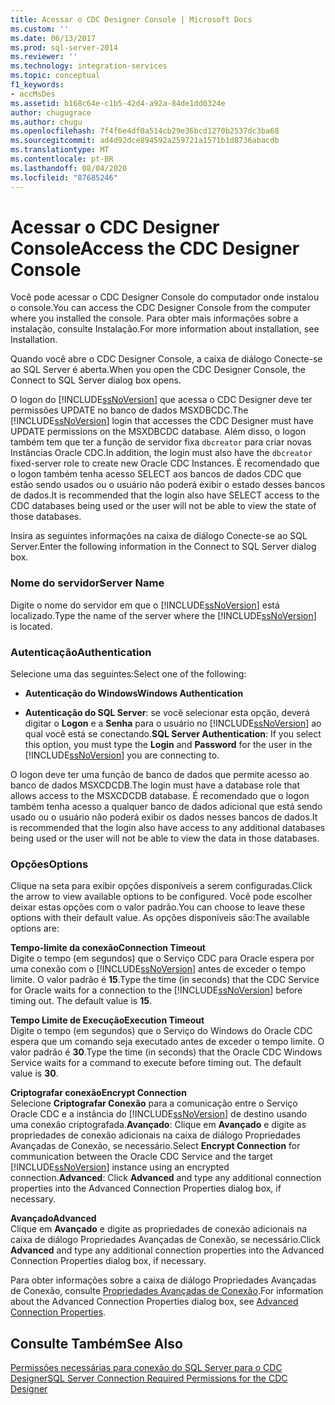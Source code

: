 ```yaml
---
title: Acessar o CDC Designer Console | Microsoft Docs
ms.custom: ''
ms.date: 06/13/2017
ms.prod: sql-server-2014
ms.reviewer: ''
ms.technology: integration-services
ms.topic: conceptual
f1_keywords:
- accMsDes
ms.assetid: b168c64e-c1b5-42d4-a92a-84de1dd0324e
author: chugugrace
ms.author: chugu
ms.openlocfilehash: 7f4f6e4df0a514cb29e36bcd1270b2537dc3ba68
ms.sourcegitcommit: ad4d92dce894592a259721a1571b1d8736abacdb
ms.translationtype: MT
ms.contentlocale: pt-BR
ms.lasthandoff: 08/04/2020
ms.locfileid: "87685246"
---
```

# <a name="access-the-cdc-designer-console"></a><span data-ttu-id="05432-102">Acessar o CDC Designer Console</span><span class="sxs-lookup"><span data-stu-id="05432-102">Access the CDC Designer Console</span></span>
  <span data-ttu-id="05432-103">Você pode acessar o CDC Designer Console do computador onde instalou o console.</span><span class="sxs-lookup"><span data-stu-id="05432-103">You can access the CDC Designer Console from the computer where you installed the console.</span></span> <span data-ttu-id="05432-104">Para obter mais informações sobre a instalação, consulte Instalação.</span><span class="sxs-lookup"><span data-stu-id="05432-104">For more information about installation, see Installation.</span></span>  
  
 <span data-ttu-id="05432-105">Quando você abre o CDC Designer Console, a caixa de diálogo Conecte-se ao SQL Server é aberta.</span><span class="sxs-lookup"><span data-stu-id="05432-105">When you open the CDC Designer Console, the Connect to SQL Server dialog box opens.</span></span>  
  
 <span data-ttu-id="05432-106">O logon do [!INCLUDE[ssNoVersion](../../includes/ssnoversion-md.md)] que acessa o CDC Designer deve ter permissões UPDATE no banco de dados MSXDBCDC.</span><span class="sxs-lookup"><span data-stu-id="05432-106">The [!INCLUDE[ssNoVersion](../../includes/ssnoversion-md.md)] login that accesses the CDC Designer must have UPDATE permissions on the MSXDBCDC database.</span></span> <span data-ttu-id="05432-107">Além disso, o logon também tem que ter a função de servidor fixa `dbcreator` para criar novas Instâncias Oracle CDC.</span><span class="sxs-lookup"><span data-stu-id="05432-107">In addition, the login must also have the `dbcreator` fixed-server role to create new Oracle CDC Instances.</span></span> <span data-ttu-id="05432-108">É recomendado que o logon também tenha acesso SELECT aos bancos de dados CDC que estão sendo usados ou o usuário não poderá exibir o estado desses bancos de dados.</span><span class="sxs-lookup"><span data-stu-id="05432-108">It is recommended that the login also have SELECT access to the CDC databases being used or the user will not be able to view the state of those databases.</span></span>  
  
 <span data-ttu-id="05432-109">Insira as seguintes informações na caixa de diálogo Conecte-se ao SQL Server.</span><span class="sxs-lookup"><span data-stu-id="05432-109">Enter the following information in the Connect to SQL Server dialog box.</span></span>  
  
### <a name="server-name"></a><span data-ttu-id="05432-110">Nome do servidor</span><span class="sxs-lookup"><span data-stu-id="05432-110">Server Name</span></span>  
 <span data-ttu-id="05432-111">Digite o nome do servidor em que o [!INCLUDE[ssNoVersion](../../includes/ssnoversion-md.md)] está localizado.</span><span class="sxs-lookup"><span data-stu-id="05432-111">Type the name of the server where the [!INCLUDE[ssNoVersion](../../includes/ssnoversion-md.md)] is located.</span></span>  
  
### <a name="authentication"></a><span data-ttu-id="05432-112">Autenticação</span><span class="sxs-lookup"><span data-stu-id="05432-112">Authentication</span></span>  
 <span data-ttu-id="05432-113">Selecione uma das seguintes:</span><span class="sxs-lookup"><span data-stu-id="05432-113">Select one of the following:</span></span>  
  
-   <span data-ttu-id="05432-114">**Autenticação do Windows**</span><span class="sxs-lookup"><span data-stu-id="05432-114">**Windows Authentication**</span></span>  
  
-   <span data-ttu-id="05432-115">**Autenticação do SQL Server**: se você selecionar esta opção, deverá digitar o **Logon** e a **Senha** para o usuário no [!INCLUDE[ssNoVersion](../../includes/ssnoversion-md.md)] ao qual você está se conectando.</span><span class="sxs-lookup"><span data-stu-id="05432-115">**SQL Server Authentication**: If you select this option, you must type the **Login** and **Password** for the user in the [!INCLUDE[ssNoVersion](../../includes/ssnoversion-md.md)] you are connecting to.</span></span>  
  
 <span data-ttu-id="05432-116">O logon deve ter uma função de banco de dados que permite acesso ao banco de dados MSXCDCDB.</span><span class="sxs-lookup"><span data-stu-id="05432-116">The login must have a database role that allows access to the MSXCDCDB database.</span></span> <span data-ttu-id="05432-117">É recomendado que o logon também tenha acesso a qualquer banco de dados adicional que está sendo usado ou o usuário não poderá exibir os dados nesses bancos de dados.</span><span class="sxs-lookup"><span data-stu-id="05432-117">It is recommended that the login also have access to any additional databases being used or the user will not be able to view the data in those databases.</span></span>  
  
### <a name="options"></a><span data-ttu-id="05432-118">Opções</span><span class="sxs-lookup"><span data-stu-id="05432-118">Options</span></span>  
 <span data-ttu-id="05432-119">Clique na seta para exibir opções disponíveis a serem configuradas.</span><span class="sxs-lookup"><span data-stu-id="05432-119">Click the arrow to view available options to be configured.</span></span> <span data-ttu-id="05432-120">Você pode escolher deixar estas opções com o valor padrão.</span><span class="sxs-lookup"><span data-stu-id="05432-120">You can choose to leave these options with their default value.</span></span> <span data-ttu-id="05432-121">As opções disponíveis são:</span><span class="sxs-lookup"><span data-stu-id="05432-121">The available options are:</span></span>  
  
 <span data-ttu-id="05432-122">**Tempo-limite da conexão**</span><span class="sxs-lookup"><span data-stu-id="05432-122">**Connection Timeout**</span></span>  
 <span data-ttu-id="05432-123">Digite o tempo (em segundos) que o Serviço CDC para Oracle espera por uma conexão com o [!INCLUDE[ssNoVersion](../../includes/ssnoversion-md.md)] antes de exceder o tempo limite. O valor padrão é **15**.</span><span class="sxs-lookup"><span data-stu-id="05432-123">Type the time (in seconds) that the CDC Service for Oracle waits for a connection to the [!INCLUDE[ssNoVersion](../../includes/ssnoversion-md.md)] before timing out. The default value is **15**.</span></span>  
  
 <span data-ttu-id="05432-124">**Tempo Limite de Execução**</span><span class="sxs-lookup"><span data-stu-id="05432-124">**Execution Timeout**</span></span>  
 <span data-ttu-id="05432-125">Digite o tempo (em segundos) que o Serviço do Windows do Oracle CDC espera que um comando seja executado antes de exceder o tempo limite. O valor padrão é **30**.</span><span class="sxs-lookup"><span data-stu-id="05432-125">Type the time (in seconds) that the Oracle CDC Windows Service waits for a command to execute before timing out. The default value is **30**.</span></span>  
  
 <span data-ttu-id="05432-126">**Criptografar conexão**</span><span class="sxs-lookup"><span data-stu-id="05432-126">**Encrypt Connection**</span></span>  
 <span data-ttu-id="05432-127">Selecione **Criptografar Conexão** para a comunicação entre o Serviço Oracle CDC e a instância do [!INCLUDE[ssNoVersion](../../includes/ssnoversion-md.md)] de destino usando uma conexão criptografada.**Avançado**: Clique em **Avançado** e digite as propriedades de conexão adicionais na caixa de diálogo Propriedades Avançadas de Conexão, se necessário.</span><span class="sxs-lookup"><span data-stu-id="05432-127">Select **Encrypt Connection** for communication between the Oracle CDC Service and the target [!INCLUDE[ssNoVersion](../../includes/ssnoversion-md.md)] instance using an encrypted connection.**Advanced**: Click **Advanced** and type any additional connection properties into the Advanced Connection Properties dialog box, if necessary.</span></span>  
  
 <span data-ttu-id="05432-128">**Avançado**</span><span class="sxs-lookup"><span data-stu-id="05432-128">**Advanced**</span></span>  
 <span data-ttu-id="05432-129">Clique em **Avançado** e digite as propriedades de conexão adicionais na caixa de diálogo Propriedades Avançadas de Conexão, se necessário.</span><span class="sxs-lookup"><span data-stu-id="05432-129">Click **Advanced** and type any additional connection properties into the Advanced Connection Properties dialog box, if necessary.</span></span>  
  
 <span data-ttu-id="05432-130">Para obter informações sobre a caixa de diálogo Propriedades Avançadas de Conexão, consulte [Propriedades Avançadas de Conexão](advanced-connection-properties.md).</span><span class="sxs-lookup"><span data-stu-id="05432-130">For information about the Advanced Connection Properties dialog box, see [Advanced Connection Properties](advanced-connection-properties.md).</span></span>  
  
## <a name="see-also"></a><span data-ttu-id="05432-131">Consulte Também</span><span class="sxs-lookup"><span data-stu-id="05432-131">See Also</span></span>  
 [<span data-ttu-id="05432-132">Permissões necessárias para conexão do SQL Server para o CDC Designer</span><span class="sxs-lookup"><span data-stu-id="05432-132">SQL Server Connection Required Permissions for the CDC Designer</span></span>](sql-server-connection-required-permissions-for-the-cdc-designer.md)  
  
  
